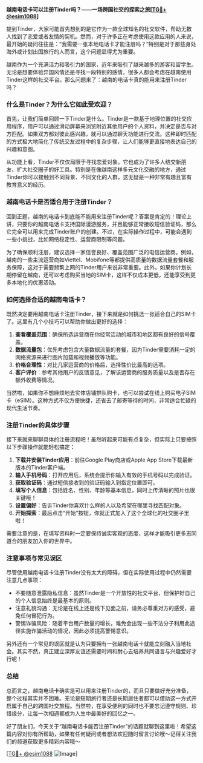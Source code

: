 **越南电话卡可以注册Tinder吗？——一场跨国社交的探索之旅[[TG💪+ @esim1088](https://t.me/s/esim1088)]**

提到Tinder，大家可能首先想到的是它作为一款全球知名的社交软件，帮助无数人找到了恋爱或者友情的契机。然而，对于许多正在考虑使用这款应用的人来说，最开始的疑问往往是：“我需要一张本地电话卡才能注册吗？”特别是对于那些身处海外或计划出国旅行的人而言，这个问题显得尤为重要。

越南作为一个充满活力和吸引力的国家，近年来吸引了越来越多的游客和留学生。无论是想要体验异国风情还是寻找一段特别的感情，很多人都会考虑在越南使用Tinder这样的社交平台。那么问题来了：越南的电话卡真的能用来注册Tinder吗？

### **什么是Tinder？为什么它如此受欢迎？**

首先，让我们简单回顾一下Tinder是什么。Tinder是一款基于地理位置的社交应用程序，用户可以通过滑动屏幕来浏览附近其他用户的个人资料，并决定是否与对方匹配。如果双方都对彼此感兴趣，就可以通过聊天功能进行交流。这种即时匹配的方式极大地简化了传统交友过程中的复杂步骤，让人们能够更直接地表达自己的兴趣和意图。

从功能上看，Tinder不仅仅局限于寻找恋爱对象。它也成为了许多人结交新朋友、扩大社交圈子的好工具。特别是在像越南这样多元文化交融的地方，通过Tinder你可以接触到不同背景、不同文化的人群，这无疑是一种非常有趣且富有教育意义的经历。

### **越南电话卡是否适合用于注册Tinder？**

回到正题，越南的电话卡到底能不能用来注册Tinder呢？答案是肯定的！理论上讲，只要你的越南电话卡支持国际漫游服务，并且能够正常接收短信验证码，那么它完全可以用来完成Tinder账户的创建。不过，在实际操作过程中，可能会遇到一些小挑战，比如网络稳定性、运营商限制等问题。

为了确保顺利注册，建议选择一家信誉良好、覆盖范围广泛的电信运营商。例如，越南的一些主流运营商如Viettel、Mobifone等都提供高质量的数据流量套餐和服务保障，这对于需要频繁上网的Tinder用户来说非常重要。此外，如果你计划长期停留在越南，还可以考虑购买当地的SIM卡，这样不仅成本更低，还能享受到更多本地化的优惠活动。

### **如何选择合适的越南电话卡？**

既然决定要用越南电话卡注册Tinder，接下来就是如何挑选一张适合自己的SIM卡了。这里有几个小技巧可以帮助你做出更好的选择：

1. **查看覆盖范围**：确保所选运营商在你经常活动的城市和地区都有良好的信号覆盖。
2. **数据流量包**：优先考虑包含大量数据流量的套餐，因为Tinder需要消耗一定的网络资源来进行图片加载和视频播放等功能。
3. **价格合理性**：对比几家运营商的价格后，选择性价比最高的选项。
4. **客户评价**：参考其他用户的反馈意见，了解该运营商的服务质量以及是否存在额外收费等情况。

当然啦，如果你不想麻烦地去实体店铺排队购卡，也可以尝试在线上购买电子SIM卡（eSIM）。这种方式不仅方便快捷，还省去了邮寄等待的时间，非常适合忙碌的现代生活节奏。

### **注册Tinder的具体步骤**

接下来就来聊聊具体的注册流程吧！虽然听起来可能有点复杂，但实际上只要按照以下步骤操作就能轻松搞定：

1. **下载并安装Tinder应用**：前往Google Play商店或Apple App Store下载最新版本的Tinder客户端。
2. **输入手机号码**：打开应用后，系统会提示你输入有效的手机号码以完成验证。
3. **获取验证码**：通过短信接收到的验证码输入到指定位置即可。
4. **填写个人信息**：包括姓名、性别、年龄等基本信息，同时上传清晰的照片也很关键哦！
5. **设置偏好**：告诉Tinder你喜欢什么样的人以及希望在哪里寻找匹配对象。
6. **开始探索**：最后点击“开始”按钮，你就正式加入了这个全球化的社交圈子里啦！

需要注意的是，在填写资料时一定要保持诚实客观的态度，这样才能吸引更多志同道合的朋友加入你的世界中。

### **注意事项与常见误区**

尽管使用越南电话卡注册Tinder没有太大的障碍，但在实际使用过程中仍然需要注意几点事项：

- 不要随意泄露隐私信息：虽然Tinder是一个开放性的社交平台，但保护好自己的个人信息始终是最基本的原则。
- 注意礼貌沟通：无论是在线上还是线下见面之前，请务必尊重对方的感受，避免任何冒犯行为。
- 警惕诈骗风险：随着平台用户数量的增长，难免会出现一些不法分子利用此途径实施诈骗活动的情况，因此必须提高警惕意识。

另外还有一个常见的误区就是认为只要拥有一张越南电话卡就能立刻融入当地社会。其实不然，真正建立深厚友谊还需要时间和耐心去培养共同语言与兴趣爱好才行呢！

### **总结**

总而言之，越南电话卡确实是可以用来注册Tinder的，而且只要做好充分准备，整个过程其实并不困难。无论是短期旅行者还是长期居住者都可以借助这一方式开启属于自己的跨国社交旅程。当然啦，在享受便利的同时也不要忘记遵守规则、珍惜缘分，让每一次相遇都成为人生中最美好的回忆之一。

好了朋友们，今天关于“越南电话卡能否注册Tinder”的话题就聊到这里啦！希望这篇内容对你有所帮助，如果有任何疑问或者想法欢迎随时留言讨论哦～记得关注我们的频道获取更多精彩内容哦～

[[TG💪+ @esim1088](https://t.me/s/esim1088) ![Image](https://i.postimg.cc/4NQfJmqS/Snipaste-2025-05-13-00-14-12.png)]
